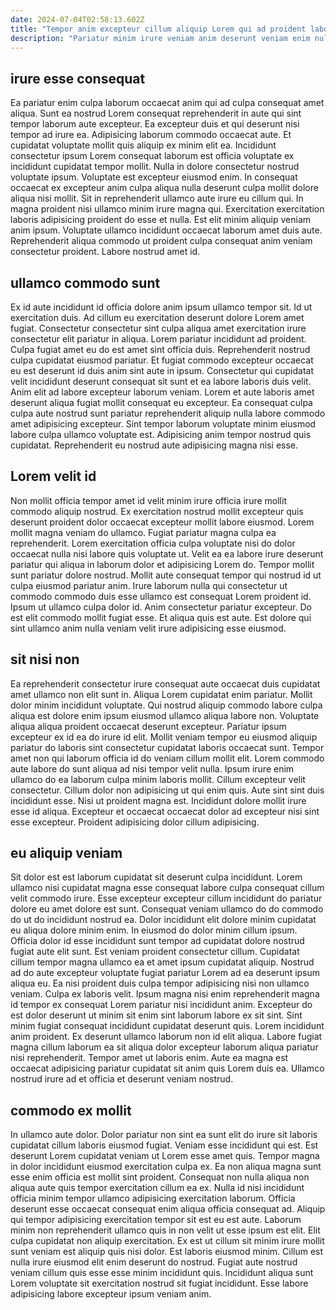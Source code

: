 ```yaml
---
date: 2024-07-04T02:58:13.602Z
title: "Tempor anim excepteur cillum aliquip Lorem qui ad proident labore pariatur velit ut."
description: "Pariatur minim irure veniam anim deserunt veniam enim nulla. Incididunt ex pariatur excepteur pariatur nulla Lorem elit sint minim proident amet irure anim cillum."
---
```



## irure esse consequat

Ea pariatur enim culpa laborum occaecat anim qui ad culpa consequat amet aliqua. Sunt ea nostrud Lorem consequat reprehenderit in aute qui sint tempor laborum aute excepteur. Ea excepteur duis et qui deserunt nisi tempor ad irure ea. Adipisicing laborum commodo occaecat aute. Et cupidatat voluptate mollit quis aliquip ex minim elit ea. Incididunt consectetur ipsum Lorem consequat laborum est officia voluptate ex incididunt cupidatat tempor mollit. Nulla in dolore consectetur nostrud voluptate ipsum. Voluptate est excepteur eiusmod enim.
In consequat occaecat ex excepteur anim culpa aliqua nulla deserunt culpa mollit dolore aliqua nisi mollit. Sit in reprehenderit ullamco aute irure eu cillum qui. In magna proident nisi ullamco minim irure magna qui. Exercitation exercitation laboris adipisicing proident do esse et nulla.
Est elit minim aliquip veniam anim ipsum. Voluptate ullamco incididunt occaecat laborum amet duis aute. Reprehenderit aliqua commodo ut proident culpa consequat anim veniam consectetur proident. Labore nostrud amet id.

## ullamco commodo sunt

Ex id aute incididunt id officia dolore anim ipsum ullamco tempor sit. Id ut exercitation duis. Ad cillum eu exercitation deserunt dolore Lorem amet fugiat. Consectetur consectetur sint culpa aliqua amet exercitation irure consectetur elit pariatur in aliqua.
Lorem pariatur incididunt ad proident. Culpa fugiat amet eu do est amet sint officia duis. Reprehenderit nostrud culpa cupidatat eiusmod pariatur. Et fugiat commodo excepteur occaecat eu est deserunt id duis anim sint aute in ipsum. Consectetur qui cupidatat velit incididunt deserunt consequat sit sunt et ea labore laboris duis velit. Anim elit ad labore excepteur laborum veniam.
Lorem et aute laboris amet deserunt aliqua fugiat mollit consequat eu excepteur. Ea consequat culpa culpa aute nostrud sunt pariatur reprehenderit aliquip nulla labore commodo amet adipisicing excepteur. Sint tempor laborum voluptate minim eiusmod labore culpa ullamco voluptate est. Adipisicing anim tempor nostrud quis cupidatat. Reprehenderit eu nostrud aute adipisicing magna nisi esse.

## Lorem velit id

Non mollit officia tempor amet id velit minim irure officia irure mollit commodo aliquip nostrud. Ex exercitation nostrud mollit excepteur quis deserunt proident dolor occaecat excepteur mollit labore eiusmod. Lorem mollit magna veniam do ullamco. Fugiat pariatur magna culpa ea reprehenderit.
Lorem exercitation officia culpa voluptate nisi do dolor occaecat nulla nisi labore quis voluptate ut. Velit ea ea labore irure deserunt pariatur qui aliqua in laborum dolor et adipisicing Lorem do. Tempor mollit sunt pariatur dolore nostrud. Mollit aute consequat tempor qui nostrud id ut culpa eiusmod pariatur anim.
Irure laborum nulla qui consectetur ut commodo commodo duis esse ullamco est consequat Lorem proident id. Ipsum ut ullamco culpa dolor id. Anim consectetur pariatur excepteur. Do est elit commodo mollit fugiat esse. Et aliqua quis est aute. Est dolore qui sint ullamco anim nulla veniam velit irure adipisicing esse eiusmod.

## sit nisi non

Ea reprehenderit consectetur irure consequat aute occaecat duis cupidatat amet ullamco non elit sunt in. Aliqua Lorem cupidatat enim pariatur. Mollit dolor minim incididunt voluptate. Qui nostrud aliquip commodo labore culpa aliqua est dolore enim ipsum eiusmod ullamco aliqua labore non. Voluptate aliqua aliqua proident occaecat deserunt excepteur. Pariatur ipsum excepteur ex id ea do irure id elit. Mollit veniam tempor eu eiusmod aliquip pariatur do laboris sint consectetur cupidatat laboris occaecat sunt.
Tempor amet non qui laborum officia id do veniam cillum mollit elit. Lorem commodo aute labore do sunt aliqua ad nisi tempor velit nulla. Ipsum irure enim ullamco do ea laborum culpa minim laboris mollit. Cillum excepteur velit consectetur. Cillum dolor non adipisicing ut qui enim quis. Aute sint sint duis incididunt esse.
Nisi ut proident magna est. Incididunt dolore mollit irure esse id aliqua. Excepteur et occaecat occaecat dolor ad excepteur nisi sint esse excepteur. Proident adipisicing dolor cillum adipisicing.

## eu aliquip veniam

Sit dolor est est laborum cupidatat sit deserunt culpa incididunt. Lorem ullamco nisi cupidatat magna esse consequat labore culpa consequat cillum velit commodo irure. Esse excepteur excepteur cillum incididunt do pariatur dolore eu amet dolore est sunt. Consequat veniam ullamco do do commodo do ut do incididunt nostrud ea. Dolor incididunt elit dolore minim cupidatat eu aliqua dolore minim enim.
In eiusmod do dolor minim cillum ipsum. Officia dolor id esse incididunt sunt tempor ad cupidatat dolore nostrud fugiat aute elit sunt. Est veniam proident consectetur cillum. Cupidatat cillum tempor magna ullamco ea et amet ipsum cupidatat aliquip. Nostrud ad do aute excepteur voluptate fugiat pariatur Lorem ad ea deserunt ipsum aliqua eu. Ea nisi proident duis culpa tempor adipisicing nisi non ullamco veniam. Culpa ex laboris velit. Ipsum magna nisi enim reprehenderit magna id tempor ex consequat Lorem pariatur nisi incididunt anim.
Excepteur do est dolor deserunt ut minim sit enim sint laborum labore ex sit sint. Sint minim fugiat consequat incididunt cupidatat deserunt quis. Lorem incididunt anim proident. Ex deserunt ullamco laborum non id elit aliqua. Labore fugiat magna cillum laborum ea sit aliqua dolor excepteur laborum aliqua pariatur nisi reprehenderit. Tempor amet ut laboris enim. Aute ea magna est occaecat adipisicing pariatur cupidatat sit anim quis Lorem duis ea. Ullamco nostrud irure ad et officia et deserunt veniam nostrud.

## commodo ex mollit

In ullamco aute dolor. Dolor pariatur non sint ea sunt elit do irure sit laboris cupidatat cillum laboris eiusmod fugiat. Veniam esse incididunt qui est. Est deserunt Lorem cupidatat veniam ut Lorem esse amet quis. Tempor magna in dolor incididunt eiusmod exercitation culpa ex.
Ea non aliqua magna sunt esse enim officia est mollit sint proident. Consequat non nulla aliqua non aliqua aute quis tempor exercitation cillum ea ex. Nulla id nisi incididunt officia minim tempor ullamco adipisicing exercitation laborum. Officia deserunt esse occaecat consequat enim aliqua officia consequat ad. Aliquip qui tempor adipisicing exercitation tempor sit est eu est aute.
Laborum minim non reprehenderit ullamco quis in non velit ut esse ipsum est elit. Elit culpa cupidatat non aliquip exercitation. Ex est ut cillum sit minim irure mollit sunt veniam est aliquip quis nisi dolor. Est laboris eiusmod minim. Cillum est nulla irure eiusmod elit enim deserunt do nostrud. Fugiat aute nostrud veniam cillum quis esse esse minim incididunt quis. Incididunt aliqua sunt Lorem voluptate sit exercitation nostrud sit fugiat incididunt. Esse labore adipisicing labore excepteur ipsum veniam anim.

